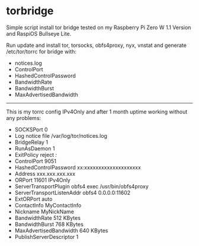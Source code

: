 # torbridge

Simple script install tor bridge tested on my Raspberry Pi Zero W 1.1 Version and RaspiOS Bullseye Lite.

Run update and install tor, torsocks, obfs4proxy, nyx, vnstat and generate /etc/tor/torrc for bridge with:
- notices.log
- ControlPort
- HashedControlPassword
- BandwidthRate
- BandwidthBurst
- MaxAdvertisedBandwidth

-----------------------------------------------------------------------------------------------------------

This is my torrc config IPv4Only and after 1 month uptime working without any problems:

- SOCKSPort 0
- Log notice file /var/log/tor/notices.log
- BridgeRelay 1
- RunAsDaemon 1
- ExitPolicy reject *:*
- ControlPort 9051
- HashedControlPassword xx:xxxxxxxxxxxxxxxxxxxx
- Address xxx.xxx.xxx.xxx
- ORPort 11601 IPv4Only
- ServerTransportPlugin obfs4 exec /usr/bin/obfs4proxy
- ServerTransportListenAddr obfs4 0.0.0.0:11602
- ExtORPort auto
- ContactInfo MyContactInfo
- Nickname MyNickName
- BandwidthRate 512 KBytes
- BandwidthBurst 768 KBytes
- MaxAdvertisedBandwidth 640 KBytes
- PublishServerDescriptor 1
